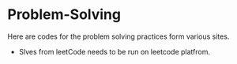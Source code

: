 # Problem-Solving
Here are codes for the problem solving practices form various sites.
* Slves from leetCode needs to be run on leetcode platfrom.
